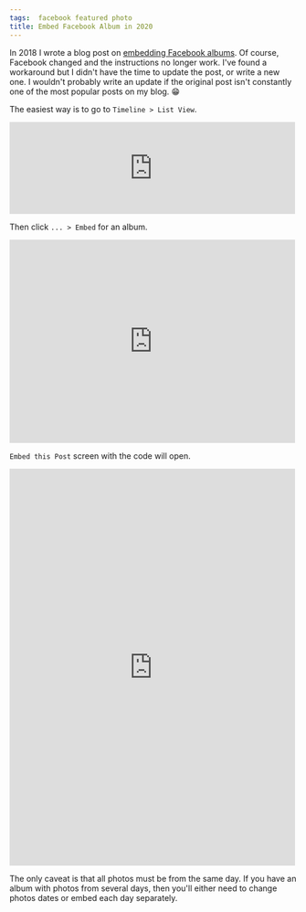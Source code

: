 ```yaml
---
tags:  facebook featured photo
title: Embed Facebook Album in 2020
---
```

In 2018 I wrote a blog post on [embedding Facebook albums](/embed-facebook-album). Of course, Facebook changed and the instructions no longer work. I've found a workaround but I didn't have the time to update the post, or write a new one. I wouldn't probably write an update if the original post isn't constantly one of the most popular posts on my blog. 😁

The easiest way is to go to `Timeline > List View`.

<iframe src="https://www.facebook.com/plugins/post.php?href=https%3A%2F%2Fwww.facebook.com%2Fphoto.php%3Ffbid%3D10158299694572290%26set%3Da.10158299694512290%26type%3D3&width=500" width="500" height="161" style="border:none;overflow:hidden" scrolling="no" frameborder="0" allowTransparency="true" allow="encrypted-media"></iframe>

Then click `... > Embed` for an album.

<iframe src="https://www.facebook.com/plugins/post.php?href=https%3A%2F%2Fwww.facebook.com%2Fphoto.php%3Ffbid%3D10158299694602290%26set%3Da.10158299694512290%26type%3D3&width=500" width="500" height="356" style="border:none;overflow:hidden" scrolling="no" frameborder="0" allowTransparency="true" allow="encrypted-media"></iframe>

`Embed this Post` screen with the code will open.

<iframe src="https://www.facebook.com/plugins/post.php?href=https%3A%2F%2Fwww.facebook.com%2Fzeljko.filipin%2Fposts%2F10158299694577290&width=500" width="500" height="695" style="border:none;overflow:hidden" scrolling="no" frameborder="0" allowTransparency="true" allow="encrypted-media"></iframe>

The only caveat is that all photos must be from the same day. If you have an album with photos from several days, then you'll either need to change photos dates or embed each day separately.
